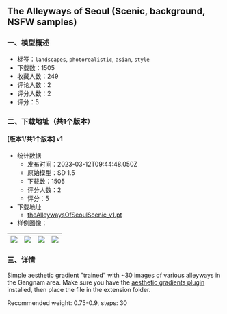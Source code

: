 ## The Alleyways of Seoul (Scenic, background, NSFW samples)
### 一、模型概述

- 标签：`landscapes`, `photorealistic`, `asian`, `style`
- 下载数：1505
- 收藏人数：249
- 评论人数：2
- 评分人数：2
- 评分：5

### 二、下载地址（共1个版本）

#### [版本1/共1个版本] v1

- 统计数据
  - 发布时间：2023-03-12T09:44:48.050Z
  - 原始模型：SD 1.5
  - 下载数：1505
  - 评分人数：2
  - 评分：5
- 下载地址
  - [theAlleywaysOfSeoulScenic_v1.pt](https://civitai.com/api/download/models/20986)
- 样例图像：

| <img src="https://image.civitai.com/xG1nkqKTMzGDvpLrqFT7WA/71843fb5-7044-4c9f-5c16-228da6790600/width=450/222535.jpeg" /> | <img src="https://image.civitai.com/xG1nkqKTMzGDvpLrqFT7WA/0fcdf7c7-1f9b-47c9-f9f9-e22a89529100/width=450/222536.jpeg" /> | <img src="https://image.civitai.com/xG1nkqKTMzGDvpLrqFT7WA/4b687824-565e-43c5-622b-826b02e0e600/width=450/222534.jpeg" /> | <img src="https://image.civitai.com/xG1nkqKTMzGDvpLrqFT7WA/753c0824-75d6-4c06-be81-4addef548e00/width=450/222533.jpeg" /> |
| ---- | ---- | ---- | ---- |


### 三、详情
<p>Simple aesthetic gradient "trained" with ~30 images of various alleyways in the Gangnam area. Make sure you have the <a target="_blank" rel="ugc" href="https://github.com/AUTOMATIC1111/stable-diffusion-webui-aesthetic-gradients">aesthetic gradients plugin</a> installed, then place the file in the extension folder.</p><p>Recommended weight: 0.75-0.9, steps: 30</p>